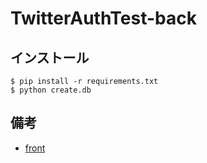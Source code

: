 # TwitterAuthTest-back

## インストール

```
$ pip install -r requirements.txt
$ python create.db
```

## 備考
* [front](https://github.com/atsuo1203/twitter_auth_test)
